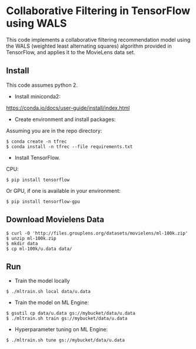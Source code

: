 # Collaborative Filtering in TensorFlow using WALS

This code implements a collaborative filtering recommendation model using the WALS
(weighted least alternating squares) algorithm provided in TensorFlow, and applies
it to the MovieLens data set.

## Install

This code assumes python 2.

* Install miniconda2:

https://conda.io/docs/user-guide/install/index.html


* Create environment and install packages:

Assuming you are in the repo directory:

```
$ conda create -n tfrec
$ conda install -n tfrec --file requirements.txt
```

* Install TensorFlow.

CPU:
```
$ pip install tensorflow
```

Or GPU, if one is available in your environment:

```
$ pip install tensorflow-gpu
```


## Download Movielens Data

```
$ curl -O 'http://files.grouplens.org/datasets/movielens/ml-100k.zip'
$ unzip ml-100k.zip
$ mkdir data
$ cp ml-100k/u.data data/
```

## Run

*   Train the model locally
```
$ ./mltrain.sh local data/u.data
```

*   Train the model on ML Engine:
```
$ gsutil cp data/u.data gs://mybucket/data/u.data
$ ./mltrain.sh train gs://mybucket/data/u.data

```

*   Hyperparameter tuning on ML Engine:
```
$ ./mltrain.sh tune gs://mybucket/data/u.data

```



